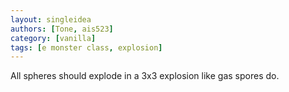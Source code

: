 ```yaml
---
layout: singleidea
authors: [Tone, ais523]
category: [vanilla]
tags: [e monster class, explosion]
---
```

All spheres should explode in a 3x3 explosion like gas spores do.
